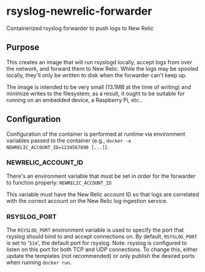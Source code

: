 # rsyslog-newrelic-forwarder

Containerized rsyslog forwarder to push logs to New Relic

## Purpose

This creates an image that will run rsyslogd locally, accept logs
from over the network, and forward them to New Relic.  While the
logs may be spooled locally, they'll only be written to disk when
the forwarder can't keep up.

The image is intended to be very small (13.1MB at the time of
writing) and minimize writes to the filesystem; as a result, it
ought to be suitable for running on an embedded device, a
Raspberry Pi, etc..

## Configuration

Configuration of the container is performed at runtime via
environment variables passed to the container (e.g., `docker
-e NEWRELIC_ACCOUNT_ID=1234567890 [...]`).

### NEWRELIC\_ACCOUNT\_ID

There's an environment variable that must be set in order for
the forwarder to function properly: `NEWRELIC_ACCOUNT_ID`

This variable must have the New Relic account ID so that logs
are correlated with the correct account on the New Relic log
ingestion service.

### RSYSLOG\_PORT

The `RSYSLOG_PORT` environment variable is used to specify the
port that rsyslog should bind to and accept connections on.  By
default, `RSYSLOG_PORT` is set to '`514`', the default port for
rsyslog.  Note: rsyslog is configured to listen on this port for
both TCP and UDP connections.  To change this, either update the
templates (not recommended) or only publish the desired ports
when running `docker run`.
